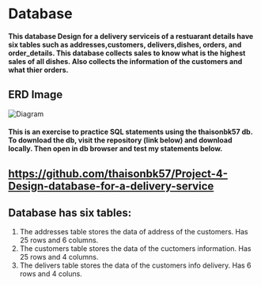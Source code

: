 # Database
#### This database Design for a delivery serviceis of a restuarant details have six tables such as addresses,customers, delivers,dishes, orders, and order_details. This database collects sales to know what is the highest sales of all dishes. Also collects the information of the customers and what thier orders.
## ERD Image
![Diagram](https://user-images.githubusercontent.com/72851503/102731216-39346580-4372-11eb-9c51-bfe759d083d4.png)

#### This is an exercise to practice SQL statements using the thaisonbk57 db. To download the db, visit the repository (link below) and download locally. Then open in db browser and test my statements below.

## https://github.com/thaisonbk57/Project-4-Design-database-for-a-delivery-service

## Database has six tables:
1.	The addresses table stores the data of address of the customers. Has 25 rows and 6 columns.
2.	The customers table stores the data of the cuctomers information. Has 25 rows and 4 columns.
3.	The delivers table stores the data of the customers info delivery.  Has 6 rows and 4 coluns.

